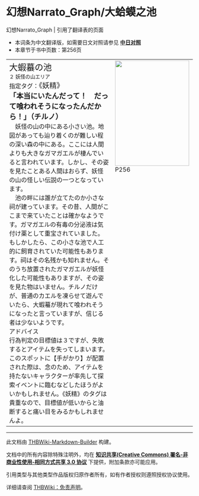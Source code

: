 # 幻想Narrato_Graph/大蛤蟆之池

<!-- source html: G:\repos\THBWiki-Markdown-Builder\THBWikiMarkdown\Temp\main\b\b5\ns0%3A%E5%B9%BB%E6%83%B3Narrato_Graph%2F%E5%A4%A7%E8%9B%A4%E8%9F%86%E4%B9%8B%E6%B1%A0.html -->

幻想Narrato_Graph | 引用了翻译表的页面

- 本词条为中文翻译版，如需要日文对照请参见 **[中日对照](./幻想Narrato_Graph-大蛤蟆之池-中日对照.md)** 
- 本章节于书中页数：第256页

  
  

  


<table><tbody><tr align="left" valign="top"><td style="min-width:200px;"><div class="tt-jah tt-type-setting" lang="ja"><div class="poem"><big><big>大蝦蟇の池</big></big></div></div><div class="tt-ja tt-type-setting" lang="ja"><div class="poem"><small>２ 妖怪の山エリア</small></div></div><div class="tt-ja tt-type-setting" lang="ja"><div class="poem">指定タグ：<big>《妖精》</big></div></div><div class="tt-ja tt-type-setting" lang="ja"><div class="poem"><big><b>「本当にいたんだって！　だって喰われそうになったんだから！」（チルノ）</b></big></div></div><div class="tt-ja tt-type-setting" lang="ja"><div class="poem">　妖怪の山の中にある小さい池。地図があっても辿り着くのが難しい程の深い森の中にある。ここには人間よりも大きなガマガエルが棲んでいると言われています。しかし、その姿を見たことある人間はおらず、妖怪の山の怪しい伝説の一つとなっています。<br>　池の畔には誰が立てたのか小さな祠が建っています。その昔、人間がここまで来ていたことは確かなようです。ガマガエルの有毒の分泌液は気付け薬として重宝されていました。もしかしたら、この小さな池で人工的に飼育されていた可能性もあります。祠はその名残かも知れません。そのうち放置されたガマガエルが妖怪化した可能性もありますが、その姿を見た物はいません。チルノだけが、普通のカエルを凍らせて遊んでいたら、大蝦蟇が現れて喰われそうになったと言っていますが、信じる者は少ないようです。</div></div><div class="tt-jah tt-type-setting" lang="ja"><div class="poem">アドバイス</div></div><div class="tt-ja tt-type-setting" lang="ja"><div class="poem">行為判定の目標値は３ですが、失敗するとアイテムを失ってしまいます。このスポットに【手がかり】が配置された際は、念のため、アイテムを持たないキャラクターが率先して探索イベントに臨むなどしたほうがよいかもしれません。《妖精》のタグは貴重なので、目標値が低いからと油断すると痛い目をみるかもしれませんよ。</div></div></td><td width="200px"><div class="thumb tleft"><div class="thumbinner" style="width:202px;"><a href="./文件-幻想Narrato_Graph（大蛤蟆之池）.jpg.md" class="image"><img alt="" src="https://upload.thwiki.cc/thumb/a/ac/%E5%B9%BB%E6%83%B3Narrato_Graph%EF%BC%88%E5%A4%A7%E8%9B%A4%E8%9F%86%E4%B9%8B%E6%B1%A0%EF%BC%89.jpg/200px-%E5%B9%BB%E6%83%B3Narrato_Graph%EF%BC%88%E5%A4%A7%E8%9B%A4%E8%9F%86%E4%B9%8B%E6%B1%A0%EF%BC%89.jpg" decoding="async" loading="lazy" width="200" height="284" class="thumbimage" srcset="https://upload.thwiki.cc/thumb/a/ac/%E5%B9%BB%E6%83%B3Narrato_Graph%EF%BC%88%E5%A4%A7%E8%9B%A4%E8%9F%86%E4%B9%8B%E6%B1%A0%EF%BC%89.jpg/300px-%E5%B9%BB%E6%83%B3Narrato_Graph%EF%BC%88%E5%A4%A7%E8%9B%A4%E8%9F%86%E4%B9%8B%E6%B1%A0%EF%BC%89.jpg 1.5x, https://upload.thwiki.cc/thumb/a/ac/%E5%B9%BB%E6%83%B3Narrato_Graph%EF%BC%88%E5%A4%A7%E8%9B%A4%E8%9F%86%E4%B9%8B%E6%B1%A0%EF%BC%89.jpg/400px-%E5%B9%BB%E6%83%B3Narrato_Graph%EF%BC%88%E5%A4%A7%E8%9B%A4%E8%9F%86%E4%B9%8B%E6%B1%A0%EF%BC%89.jpg 2x" data-file-width="1444" data-file-height="2048"></a>  <div class="thumbcaption"><div class="magnify"><a href="./文件-幻想Narrato_Graph（大蛤蟆之池）.jpg.md" class="internal" title="放大"></a></div>P256</div></div></div></td></tr></tbody></table>






---

此文档由 [THBWiki-Markdown-Builder](https://github.com/Delsin-Yu/THBWiki-Markdown-Builder) 构建。

文档中的所有内容除特殊注明外，均在 [**知识共享(Creative Commons) 署名-非商业性使用-相同方式共享 3.0 协议**](https://creativecommons.org/licenses/by-sa/3.0/deed.zh-hans) 下提供，附加条款亦可能应用。

引用类型与其他类型作品版权归原作者所有，如有作者授权则遵照授权协议使用。

详细请查阅 [THBWiki：免责声明](https://thbwiki.cc/THBWiki:%E5%85%8D%E8%B4%A3%E5%A3%B0%E6%98%8E)。

